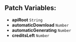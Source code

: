 ## Patch Variables:

* __apiRoot__ ```String```
* __automaticDownload__ ```Number```
* __automaticGenerating__ ```Number```
* __creditsLeft__ ```Number```

